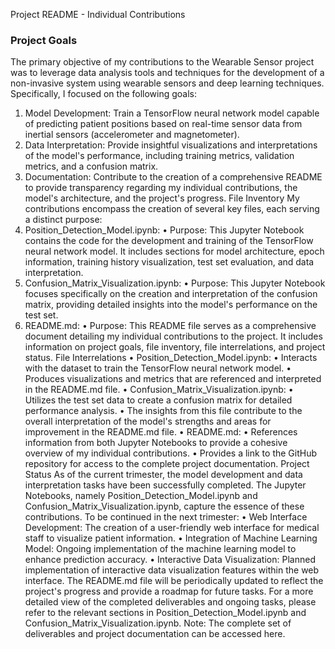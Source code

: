 Project README - Individual Contributions
### Project Goals
The primary objective of my contributions to the Wearable Sensor project was to leverage data analysis tools and techniques for the development of a non-invasive system using wearable sensors and deep learning techniques. Specifically, I focused on the following goals:
1.	Model Development: Train a TensorFlow neural network model capable of predicting patient positions based on real-time sensor data from inertial sensors (accelerometer and magnetometer).
2.	Data Interpretation: Provide insightful visualizations and interpretations of the model's performance, including training metrics, validation metrics, and a confusion matrix.
3.	Documentation: Contribute to the creation of a comprehensive README to provide transparency regarding my individual contributions, the model's architecture, and the project's progress.
File Inventory
My contributions encompass the creation of several key files, each serving a distinct purpose:
1.	Position_Detection_Model.ipynb:
•	Purpose: This Jupyter Notebook contains the code for the development and training of the TensorFlow neural network model. It includes sections for model architecture, epoch information, training history visualization, test set evaluation, and data interpretation.
2.	Confusion_Matrix_Visualization.ipynb:
•	Purpose: This Jupyter Notebook focuses specifically on the creation and interpretation of the confusion matrix, providing detailed insights into the model's performance on the test set.
3.	README.md:
•	Purpose: This README file serves as a comprehensive document detailing my individual contributions to the project. It includes information on project goals, file inventory, file interrelations, and project status.
File Interrelations
•	Position_Detection_Model.ipynb:
•	Interacts with the dataset to train the TensorFlow neural network model.
•	Produces visualizations and metrics that are referenced and interpreted in the README.md file.
•	Confusion_Matrix_Visualization.ipynb:
•	Utilizes the test set data to create a confusion matrix for detailed performance analysis.
•	The insights from this file contribute to the overall interpretation of the model's strengths and areas for improvement in the README.md file.
•	README.md:
•	References information from both Jupyter Notebooks to provide a cohesive overview of my individual contributions.
•	Provides a link to the GitHub repository for access to the complete project documentation.
Project Status
As of the current trimester, the model development and data interpretation tasks have been successfully completed. The Jupyter Notebooks, namely Position_Detection_Model.ipynb and Confusion_Matrix_Visualization.ipynb, capture the essence of these contributions.
To be continued in the next trimester:
•	Web Interface Development: The creation of a user-friendly web interface for medical staff to visualize patient information.
•	Integration of Machine Learning Model: Ongoing implementation of the machine learning model to enhance prediction accuracy.
•	Interactive Data Visualization: Planned implementation of interactive data visualization features within the web interface.
The README.md file will be periodically updated to reflect the project's progress and provide a roadmap for future tasks.
For a more detailed view of the completed deliverables and ongoing tasks, please refer to the relevant sections in Position_Detection_Model.ipynb and Confusion_Matrix_Visualization.ipynb.
Note: The complete set of deliverables and project documentation can be accessed here.

